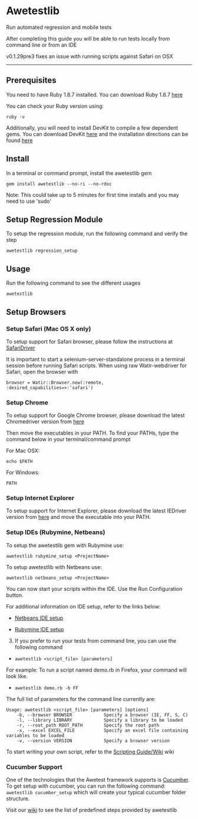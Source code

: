 Awetestlib
==========

Run automated regression and mobile tests

After completing this guide you will be able to run tests locally from command line or from an IDE

v0.1.29pre3 fixes an issue with running scripts against Safari on OSX

------------

## Prerequisites

You need to have Ruby 1.8.7 installed. You can download Ruby 1.8.7 
[here](http://rubyinstaller.org/downloads/)

You can check your Ruby version using:

    ruby -v

Additionally, you will need to install DevKit to compile a few dependent gems. You can download DevKit
[here](http://rubyinstaller.org/downloads/)
and the installation directions can be found
[here](https://github.com/oneclick/rubyinstaller/wiki/Development-Kit)

## Install

In a terminal or command prompt, install the awetestlib gem

    gem install awetestlib --no-ri --no-rdoc

Note: This could take up to 5 minutes for first time installs and you may need to use 'sudo'


## Setup Regression Module

To setup the regression module, run the following command and verify the step
  
    awetestlib regression_setup

## Usage

Run the following command to see the different usages

    awetestlib

## Setup Browsers

### Setup Safari (Mac OS X only)

To setup support for Safari browser, please follow the instructions at [SafariDriver](http://code.google.com/p/selenium/wiki/SafariDriver)

It is important to start a selenium-server-standalone process in a terminal session before running Safari scripts.
When using raw Watir-webdriver for Safari, open the browser with

    browser = Watir::Browser.new(:remote, :desired_capabilities=>:'safari')

### Setup Chrome
To setup support for Google Chrome browser, please download the latest Chromedriver version from [here](http://code.google.com/p/chromedriver/downloads/list) 

Then move the executables in your PATH. To find your PATHs, type the command below in your terminal/command prompt

For Mac OSX:

    echo $PATH

For Windows:

    PATH
    
### Setup Internet Explorer
To setup support for Internet Explorer, please download the latest IEDriver version from [here](http://code.google.com/p/selenium/downloads/list) 
and move the executable into your PATH.


### Setup IDEs (Rubymine, Netbeans)

To setup the awetestlib gem with Rubymine use:

    awetestlib rubymine_setup <ProjectName>
    
To setup awetestlib with Netbeans use:
 
    awetestlib netbeans_setup <ProjectName>

You can now start your scripts within the IDE. Use the Run Configuration button.

For additional information on IDE setup, refer to the links below:

  - [Netbeans IDE setup](https://github.com/3qilabs/awetestlib/blob/develop/netbeans_setup.md)

  - [Rubymine IDE setup](https://github.com/3qilabs/awetestlib/blob/develop/rubymine_setup.md)

3. If you prefer to run your tests from command line, you can use the following command
  - `awetestlib <script_file> [parameters]`

  For example: To run a script named demo.rb in Firefox, your command will look like.
  - `awetestlib demo.rb -b FF`

The full list of parameters for the command line currently are:

    Usage: awetestlib <script_file> [parameters] [options]
        -b, --browser BROWSER            Specify a browser (IE, FF, S, C)
        -l, --library LIBRARY            Specify a library to be loaded
        -r, --root_path ROOT_PATH        Specify the root path
        -x, --excel EXCEL_FILE           Specify an excel file containing variables to be loaded
        -v, --version VERSION            Specify a browser version

To start writing your own script, refer to the [Scripting Guide/Wiki](https://github.com/3qilabs/awetestlib/wiki/Getting-Started---Scripting) wiki

### Cucumber Support 

One of the technologies that the Awetest framework supports is [Cucumber](http://cukes.info/). To get setup with cucumber, you can run the following command: `awetestlib cucumber_setup` which will create your typical cucumber folder structure.

Visit our [wiki](https://github.com/3qilabs/awetestlib/wiki/Predefined-Cucumber-Web-Steps) to see the list of predefined steps provided by awetestlib


